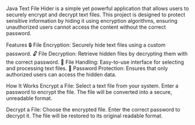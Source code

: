 Java Text File Hider is a simple yet powerful application that allows users to securely encrypt and decrypt text files. This project is designed to protect sensitive information by hiding it using encryption algorithms, ensuring unauthorized users cannot access the content without the correct password.

Features
🔒 File Encryption: Securely hide text files using a custom password.
🔓 File Decryption: Retrieve hidden files by decrypting them with the correct password.
📁 File Handling: Easy-to-use interface for selecting and processing text files.
🔑 Password Protection: Ensures that only authorized users can access the hidden data.

How It Works
Encrypt a File:
Select a text file from your system.
Enter a password to encrypt the file.
The file will be converted into a secure, unreadable format.

Decrypt a File:
Choose the encrypted file.
Enter the correct password to decrypt it.
The file will be restored to its original readable format.

